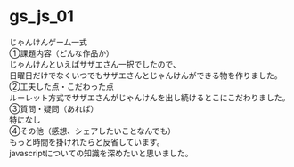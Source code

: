 # gs_js_01
じゃんけんゲーム一式<br>
①課題内容（どんな作品か）<br>
じゃんけんといえばサザエさん一択でしたので、<br>
日曜日だけでなくいつでもサザエさんとじゃんけんができる物を作りました。<br>
②工夫した点・こだわった点<br>
ルーレット方式でサザエさんがじゃんけんを出し続けるとこにこだわりました。<br>
③質問・疑問（あれば）<br>
特になし<br>
④その他（感想、シェアしたいことなんでも）<br>
もっと時間を掛けれたらと反省しています。<br>
javascriptについての知識を深めたいと思いました。<br>

